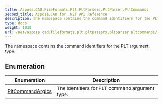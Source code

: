 ```yaml
---
title: Aspose.CAD.FileFormats.Plt.PltParsers.PltParser.PltCommands
second_title: Aspose.CAD for .NET API Reference
description: The namespace contains the command identifiers for the PLT argument type
type: docs
weight: 1030
url: /net/aspose.cad.fileformats.plt.pltparsers.pltparser.pltcommands/
---
```

The namespace contains the command identifiers for the PLT argument type.

## Enumeration

| Enumeration | Description |
| --- | --- |
| [PltCommandArgIds](./pltcommandargids/) | The identifiers for PLT command argument type. |


